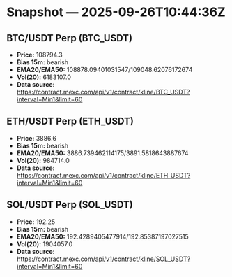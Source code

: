 # Snapshot — 2025-09-26T10:44:36Z

## BTC/USDT Perp (BTC_USDT)
- **Price:** 108794.3
- **Bias 15m:** bearish
- **EMA20/EMA50:** 108878.09401031547/109048.62076172674
- **Vol(20):** 6183107.0
- **Data source:** https://contract.mexc.com/api/v1/contract/kline/BTC_USDT?interval=Min1&limit=60

## ETH/USDT Perp (ETH_USDT)
- **Price:** 3886.6
- **Bias 15m:** bearish
- **EMA20/EMA50:** 3886.739462114175/3891.5818643887674
- **Vol(20):** 984714.0
- **Data source:** https://contract.mexc.com/api/v1/contract/kline/ETH_USDT?interval=Min1&limit=60

## SOL/USDT Perp (SOL_USDT)
- **Price:** 192.25
- **Bias 15m:** bearish
- **EMA20/EMA50:** 192.4289405477914/192.85387197027515
- **Vol(20):** 1904057.0
- **Data source:** https://contract.mexc.com/api/v1/contract/kline/SOL_USDT?interval=Min1&limit=60

